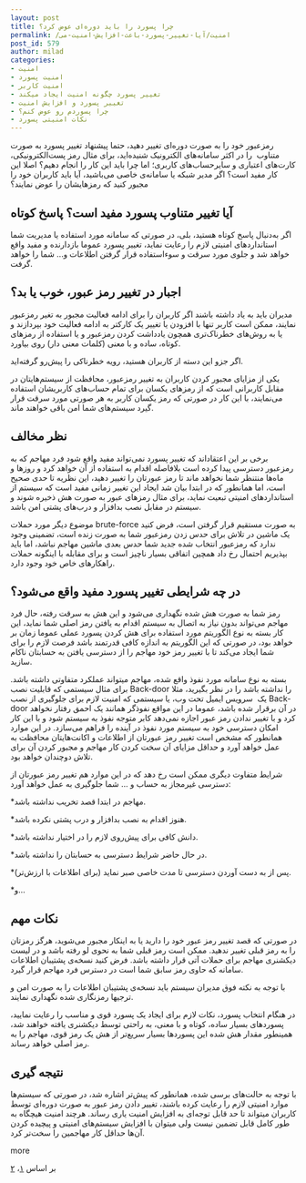 ```yaml
---
layout: post
title: چرا پسورد را باید دوره‌ای عوض کرد؟
permalink: /امنیت/آیا-تغییر-پسورد-باعث-افزایش-امنیت-می‌
post_id: 579
author: milad
categories: 
- امنیت
- امنیت پسورد
- امنیت کاربر
- تغییر پسورد چگونه امنیت ایجاد میکند
- تغییر پسورد و افزایش امنیت
- چرا پسوردم رو عوض کنم؟
- نکات امنیتی پسورد
---
```


رمزعبور خود را به صورت دوره‌ای تغییر دهید، حتما پیشنهاد تغییر پسورد به صورت متناوب  را در اکثر سامانه‌های الکترونیک شنیده‌اید، برای مثال رمز پست‌الکترونیکی، کارت‌های اعتباری و سایرحساب‌های کاربری؛ اما چرا باید این کار را انجام دهیم؟ اصلا این کار مفید است؟ اگر مدیر شبکه یا سامانه‌‌ی خاصی می‌باشید، آیا باید کاربران خود را مجبور کنید که رمزهایشان را عوض نمایند؟


##  آیا تغییر متناوب پسورد مفید است؟ پاسخ کوتاه


اگر به‌دنبال پاسخ کوتاه هستید، بلی، در صورتی که سامانه مورد استفاده یا مدیریت شما استانداردهای امنیتی لازم را رعایت نماید، تغییر پسورد عموما بازدارنده و مفید واقع خواهد شد و جلوی مورد سرقت و سوءاستفاده قرار گرفتن اطلاعات و... شما را خواهد گرفت.


##  اجبار در تغییر رمز عبور، خوب یا بد؟


مدیران باید به یاد داشته باشند اگر کاربران را برای ادامه فعالیت مجبور به تغیر رمزعبور نمایند، ممکن است کاربر تنها با افزودن یا تغییر یک کارکتر به ادامه فعالیت خود بپردازند و یا به روش‌های خطرناک‌تری همچون یادداشت کردن رمزعبور و یا استفاده از رمزهای کوتاه، ساده و با معنی (کلمات معنی دار) روی بیاورد.

اگر جزو این دسته از کاربران هستید، رویه خطرناکی را پیش‌رو گرفته‌اید.

یکی از مزایای مجبور کردن کاربران به تغییر رمزعبور، محافظت از سیستم‌هایتان در مقابل کاربرانی است که از رمزهای یکسان برای تمام حساب‌های کاربریشان استفاده می‌نمایند، با این کار در صورتی که رمز یکسان کاربر به هر صورتی مورد سرقت قرار گیرد سیستم‌های شما امن باقی خواهند ماند.


##  نظر مخالف


برخی بر این اعتقاداند که تغییر پسورد نمی‌تواند مفید واقع شود فرد مهاجم که به رمزعبور دسترسی پیدا کرده است بلافاصله اقدام به استفاده از آن خواهد کرد و روزها و ماه‌ها منتنظر شما نخواهد ماند تا رمز عبورتان را تغییر دهید، این نظریه تا حدی صحیح است، اما همانطور که در ابتدا بیان شد ایجاد این تغییر زمانی مفید است که سیستم از استانداردهای امنیتی تبعیت نماید، برای مثال رمزهای عبور به صورت هش ذخیره شوند و سیستم در مقابل نصب بدافزار و درب‌های پشتی امن باشد.

موضوع دیگر مورد حملات brute-force به صورت مستقیم قرار گرفتن است، فرض کنید یک ماشین در تلاش برای حدس زدن رمزعبور شما به صورت زنده است، تضمینی وجود ندارد که رمزعبور انتخاب شده جدید شما حدس بعدی ماشین مهاجم نباشد، اما باید بپذیریم احتمال رخ داد همچین اتفاقی بسیار ناچیز است و برای مقابله با اینگونه حملات راهکارهای خاص خود وجود دارد.


##  در چه شرایطی تغییر پسورد مفید واقع می‌شود؟


رمز شما به صورت هش شده نگهداری می‌شود و این هش به سرقت رفته، حال فرد مهاجم می‌تواند بدون نیاز به اتصال به سیستم اقدام به یافتن رمز اصلی شما نماید، این کار بسته به نوع الگوریتم مورد استفاده برای هش کردن پسورد عملی عموما زمان بر خواهد بود، در صورتی که این الگوریتم به اندازه کافی قدرتمند باشد فرصت لازم را برای شما ایجاد می‌کند تا با تغییر رمز خود مهاجم را از دسترسی یافتن به حسابتان ناکام سازید.

بسته به نوع سامانه مورد نفوذ واقع شده، مهاجم میتواند عملکرد متفاوتی داشته باشد. برای مثال سیستمی که قابلیت نصب Back-door را نداشته باشد را در نظر بگیرید، مثلا یک  سرویس‌ ایمیل تحت وب، یا سیستمی که امنیت لازم برای جلوگیری از نصب Back-door در آن برقرار شده باشد، عموما در این مواقع نفوذگر همانند یک احمق رفتار نخواهد کرد و با تغییر ندادن رمز عبور اجازه نمی‌دهد کابر متوجه نفوذ به سیستم شود و با این کار امکان دسترسی خود به سیستم مورد نفوذ در آینده را فراهم می‌سازد. در این موارد همانطور که مشخص است تغییر رمز عبورتان از اطلاعات و اکانت‌هایتان محافظت به عمل خواهد آورد و حداقل مزایای آن سخت کردن کار مهاجم و مجبور کردن آن برای تلاش دوچندان خواهد بود.

شرایط متفاوت دیگری ممکن است رخ دهد که در این موارد هم تغییر رمز عبورتان از دسترسی غیرمجاز به حساب و ... شما جلوگیری به عمل خواهد آورد:


*مهاجم در ابتدا قصد تخریب نداشته باشد.

	
*هنوز اقدام به نصب بدافزار و درب پشتی نکرده باشد.

	
*دانش کافی برای پیش‌روی لازم را در اختیار نداشته باشد.

	
*در حال حاضر شرایط دسترسی به حسابتان را نداشته باشد.

	
*پس از به دست آوردن دسترسی تا مدت خاصی صبر نماید (برای اطلاعات با ارزش‌تر).

	
*و...

##  نکات مهم


در صورتی که قصد تغییر رمز عبور خود را دارید یا به اینکار مجبور می‌شوید، هرگز رمزتان را به رمز قبلی تغییر ندهید. ممکن است رمز قبلی شما به نحوی لو رفته باشد و در لیست دیکشنری مهاجم برای حملات آتی قرار داشته باشد. فرض کنید نسخه‌ی پشتیبان اطلاعات سامانه که حاوی رمز سابق شما است در دسترس فرد مهاجم قرار گیرد.

با توجه به نکته فوق مدیران سیستم باید نسخه‌ی پشتیبان اطلاعات را به صورت امن و ترجیها رمزنگاری شده نگهداری نمایند.

در هنگام انتخاب پسورد، نکات لازم برای ایجاد یک پسورد قوی و مناسب را رعایت نمایید، پسوردهای بسیار ساده، کوتاه و با معنی، به راحتی توسط دیکشنری یافته خواهند شد، همینطور مقدار هش شده این پسوردها بسیار سریع‌تر از هش یک رمز قوی، مهاجم را به رمز اصلی خواهد رساند.


##  نتیجه گیری


با توجه به حالت‌های برسی شده، همانطور که پیش‌تر اشاره شد، در صورتی که سیستم‌ها موارد امنیتی لازم را رعایت کرده باشند، تغییر دادن رمز عبور به صورت دوره‌ای توسط کاربران میتواند تا حد قابل توجه‌ای به افزایش امنیت یاری رساند. هرچند امنیت هیچگاه به طور کامل قابل تضمین نیست ولی میتوان با افزایش سیستم‌های امنیتی و پیچیده کردن آن‌ها حداقل کار مهاجمین را سخت‌تر کرد.

more

بر اساس 
[۱](https://security.stackexchange.com/questions/4704/how-does-changing-your-password-every-90-days-increase-security)، 
[۲](https://web.archive.org/web/20100423185209/http://news.yahoo.com/s/ytech_wguy/20100413/tc_ytech_wguy/ytech_wguy_tc1590)